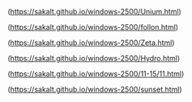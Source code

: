 (https://sakalt.github.io/windows-2500/Unium.html)

(https://sakalt.github.io/windows-2500/follon.html)

(https://sakalt.github.io/windows-2500/Zeta.html)

(https://sakalt.github.io/windows-2500/Hydro.html)

(https://sakalt.github.io/windows-2500/11-15/11.html)

(https://sakalt.github.io/windows-2500/sunset.html)
